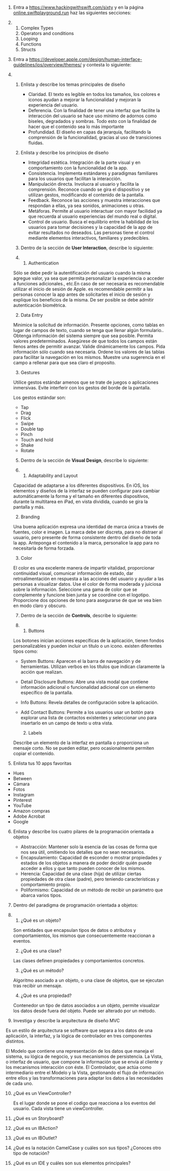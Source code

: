 1. Entra a https://www.hackingwithswift.com/sixty y en la página [online.swiftplayground.run](http://online.swiftplayground.run) haz las siguientes secciones:

2. 1. Complex Types
   2. Operators and conditions
   3. Looping
   4. Functions
   5. Structs

3. Entra a https://developer.apple.com/design/human-interface-guidelines/ios/overview/themes/ y contesta lo siguiente:

4.
    1. Enlista y describe los temas principales de diseño

    	* Claridad. El texto es legible en todos los tamaños, los colores e iconos ayudan a mejorar la funcionalidad y mejoran la experiencia del usuario.
    	* Deferencia. Con la finalidad de tener una interfaz que facilite la interacción del usuario se hace uso mínimo de adornos como biseles, degradados y sombras. Todo esto con la finalidad de hacer que el contenido sea lo más importante
    	* Profundidad. El diseño en capas da jerarquía, facilitando la comprensión de la funcionalidad, gracias al uso de transiciones fluidas.

    2. Enlista y describe los principios de diseño

    	* Integridad estética. Integración de la parte visual y en comportamiento con la funcionalidad de la app.
    	* Consistencia. Implementa estándares y paradigmas familiares para los usuarios que facilitan la interacción.
    	* Manipulación directa. Involucra al usuario y facilita la comprensión. Reconoce cuando se gira el dispositivo y se utilizan gestos, modificando el contenido de la pantalla.
    	* Feedback. Reconoce las acciones y muestra interacciones que respondan a ellas, ya sea sonidos, animaciones u otras.
    	* Metáforas. Permite al usuario interactuar con mayor facilidad ya que recuerda al usuario experiencias del mundo real o digital.
    	* Control de usuario. Busca el equilibrio entre la habilidad de los usuarios para tomar decisiones y la capacidad de la app de evitar resultados no deseados. Las personas tiene el control mediante elementos interactivos, familiares y predecibles.

   3. Dentro de la sección de **User Interaction**, describe lo siguiente:

   4.
      1. Authentication

	Sólo se debe pedir la autentificación del usuario cuando la misma agregue valor, ya sea que permita personalizar la experiencia o acceder a funciones adicionales., etc.En caso de ser necesaria es recomendable utilizar el inicio de sesión de Apple.
 es recomendable permitir a las personas conocer la app antes de solicitarles el inicio de sesión y explique los beneficios de la misma. De ser posible se debe admitir autenticación biométrica.

      2. Data Entry

	Minimice la solicitud de información. Presente opciones, como tablas en lugar de campos de texto, cuando se tenga que llenar algún formulario.. Obtenga información del sistema siempre que sea posible. Permita valores predeterminados.  Asegúrese de que todos los campos están llenos antes de permitir avanzar. Valide dinámicamente los campos. Pida información sólo cuando sea necesaria. Ordene los valores de las tablas para facilitar la navegación en los mismos. Muestre una sugerencia en el campo a rellenar para que  sea claro el proposito.

      3. Gestures

	Utilice gestos estándar amenos que se trate de juegos o aplicaciones inmersivas. Evite interferir con los gestos del borde de la pantalla.

	Los gestos estándar son:
  	* Tap
  	* Drag
  	* Flick
  	* Swipe
  	* Double tap
  	* Pinch
  	* Touch and hold
  	* Shake
  	* Rotate


   5. Dentro de la sección de **Visual Design**, describe lo siguiente:

   6.
      1. Adaptability and Layout

	Capacidad de adaptarse a los diferentes dispositivos. En iOS, los elementos y diseños de la interfaz se pueden configurar para cambiar automáticamente la forma y el tamaño en diferentes dispositivos, durante la multitarea en iPad, en vista dividida, cuando se gira la pantalla y más.

      2. Branding

	Una buena aplicación expresa una identidad de marca única a través de fuentes, color e imagen. La marca debe ser discreta, para no distraer al usuario, pero presente de forma consistente dentro del diseño de toda la app. Anteponga el contenido a la marca, personalice la app para no necesitarla de forma forzada.

      3. Color

	El color es una excelente manera de impartir vitalidad, proporcionar continuidad visual, comunicar información de estado, dar retroalimentación en respuesta a las acciones del usuario y ayudar a las personas a visualizar datos. Use el color de forma moderada y juiciosa sobre la información. Seleccione una gama de color que se complemente y funcione bien junta y se coordine con el logotipo. Proporcione dos opciones de tono para asegurarse de que se vea bien en modo claro y obscuro.


   7. Dentro de la sección de **Controls**, describe lo siguiente:

   8.
      1. Buttons

	Los botones inician acciones específicas de la aplicación, tienen fondos personalizables y pueden incluir un título o un icono. existen diferentes tipos como:
	* System Buttons: Aparecen el la barra de navegación y de herramientas. Utilizan verbos en los títulos que indican claramente la acción que realizan.
	* Detail Disclosure Buttons: Abre una vista modal que contiene información adicional o funcionalidad adicional con un elemento específico de la pantalla.
	* Info Buttons: Revela detalles de configuración sobre la aplicación.
	* Add Contact Buttons: Permite a los usuarios usar un botón para explorar una lista de contactos existentes y seleccionar uno para insertarlo en un campo de texto u otra vista.

      2. Labels

	Describe un elemento de la interfaz en pantalla o proporciona un mensaje corto. No se pueden editar, pero ocasionalmente permiten copiar el contenido.

5. Enlista tus 10 apps favoritas
* Hues
* Between
* Cámara
* Fotos
* Instagram
* Pinterest
* YouTube
* Amazon compras
* Adobe Acrobat
* Google

6. Enlista y describe los cuatro pilares de la programación orientada a objetos

  	* Abstracción: Mantener solo la esencia de las cosas de forma que nos sea útil, omitiendo los detalles que no sean necesarios.
  	* Encapsulamiento: Capacidad de esconder o mostrar propiedades y estados de los objetos a manera de poder decidir quién puede acceder a ellos y que tanto pueden conocer de los mismos.
  	* Herencia: Capacidad de una clase (hija) de utilizar ciertas propiedades de otra clase (padre), pero teniendo características y comportamiento propio.
  	* Poliformismo: Capacidad de un método de recibir un parámetro que abarca varios tipos.

7. Dentro del paradigma de programación orientada a objetos:

8. 1. ¿Qué es un objeto?

	Son entidades que encapsulan tipos de datos o atributos y comportamientos, los mismos que consecuentemente reaccionan a eventos.

   2. ¿Qué es una clase?

	Las clases definen propiedades y comportamientos concretos.

   3. ¿Qué es un método?

	Algoritmo asociado a un objeto, o una clase de objetos, que se ejecutan tras recibir un mensaje.

   4. ¿Qué es una propiedad?

	Contenedor un tipo de datos  asociados a un objeto, permite visualizar los datos desde fuera del objeto. Puede ser alterado por un método.

9. Investiga y describe la arquitectura de diseño MVC

Es un estilo de arquitectura se software que separa a los datos de una aplicación, la interfaz, y la lógica de controlador en tres componentes distintos.

El Modelo que contiene una representación de los datos que maneja el sistema, su lógica de negocio, y sus mecanismos de persistencia.
La Vista, o interfaz de usuario, que compone la información que se envía al cliente y los mecanismos interacción con éste.
El Controlador, que actúa como intermediario entre el Modelo y la Vista, gestionando el flujo de información entre ellos y las transformaciones para adaptar los datos a las necesidades de cada uno.


10. ¿Qué es un ViewController?

	Es el lugar donde se pone el codigo que reacciona a los eventos del usuario. Cada vista tiene un viewController.

11. ¿Qué es un Storyboard?

12. ¿Qué es un IBAction?

13. ¿Qué es un IBOutlet?

14. ¿Qué es la notación CamelCase y cuáles son sus tipos? ¿Conoces otro tipo de notación?

15. ¿Qué es un IDE y cuáles son sus elementos principales?
